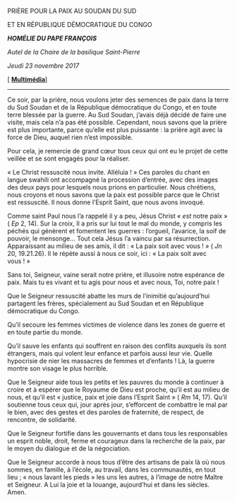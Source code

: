 PRIÈRE POUR LA PAIX AU SOUDAN DU SUD

ET EN RÉPUBLIQUE DÉMOCRATIQUE DU CONGO

***HOMÉLIE DU PAPE FRANÇOIS***

*Autel de la Chaire de la basilique Saint-Pierre*

*Jeudi 23 novembre 2017*

[ **[Multimédia](http://w2.vatican.va/content/francesco/fr/events/event.dir.html/content/vaticanevents/fr/2017/11/23/celebrazionedipreghiera-pace-sudsudan-congo.html)**]

* * *

Ce soir, par la prière, nous voulons jeter des semences de paix dans la terre du Sud Soudan et de la République démocratique du Congo, et en toute terre blessée par la guerre. Au Sud Soudan, j’avais déjà décidé de faire une visite, mais cela n’a pas été possible. Cependant, nous savons que la prière est plus importante, parce qu’elle est plus puissante : la prière agit avec la force de Dieu, auquel rien n’est impossible.

Pour cela, je remercie de grand cœur tous ceux qui ont eu le projet de cette veillée et se sont engagés pour la réaliser.

« Le Christ ressuscité nous invite. Alléluia ! » Ces paroles du chant en langue swahili ont accompagné la procession d’entrée, avec des images des deux pays pour lesquels nous prions en particulier. Nous chrétiens, nous croyons et nous savons que la paix est possible parce que le Christ est ressuscité. Il nous donne l’Esprit Saint, que nous avons invoqué.

Comme saint Paul nous l’a rappelé il y a peu, Jésus Christ « *est* notre paix » ( *Ep* 2, 14). Sur la croix, Il a pris sur lui tout le mal du monde, y compris les péchés qui génèrent et fomentent les guerres : l’orgueil, l’avarice, la soif de pouvoir, le mensonge… Tout cela Jésus l’a vaincu par sa résurrection. Apparaissant au milieu de ses amis, il dit : « La paix soit avec vous ! » ( *Jn* 20, 19.21.26). Il le répète aussi à nous ce soir, ici : « La paix soit avec vous ! »

Sans toi, Seigneur, vaine serait notre prière, et illusoire notre espérance de paix. Mais tu es vivant et tu agis pour nous et avec nous, Toi, notre paix !

Que le Seigneur ressuscité abatte les murs de l’inimitié qu’aujourd’hui partagent les frères, spécialement au Sud Soudan et en République démocratique du Congo.

Qu’il secoure les femmes victimes de violence dans les zones de guerre et en toute partie du monde.

Qu’il sauve les enfants qui souffrent en raison des conflits auxquels ils sont étrangers, mais qui volent leur enfance et parfois aussi leur vie. Quelle hypocrisie de nier les massacres de femmes et d’enfants ! Là, la guerre montre son visage le plus horrible.

Que le Seigneur aide tous les petits et les pauvres du monde à continuer à croire et à espérer que le Royaume de Dieu est proche, qu’il est au milieu de nous, et qu’il est « justice, paix et joie dans l’Esprit Saint » ( *Rm* 14, 17). Qu’il soutienne tous ceux qui, jour après jour, s’efforcent de combattre le mal par le bien, avec des gestes et des paroles de fraternité, de respect, de rencontre, de solidarité.

Que le Seigneur fortifie dans les gouvernants et dans tous les responsables un esprit noble, droit, ferme et courageux dans la recherche de la paix, par le moyen du dialogue et de la négociation.

Que le Seigneur accorde à nous tous d’être des artisans de paix là où nous sommes, en famille, à l’école, au travail, dans les communautés, en tout lieu ; « nous lavant les pieds » les uns les autres, à l’image de notre Maître et Seigneur. A Lui la joie et la louange, aujourd’hui et dans les siècles. Amen.